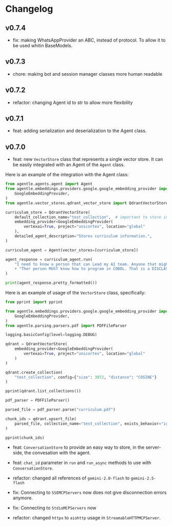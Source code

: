 # Changelog

## v0.7.4
- fix: making WhatsAppProvider an ABC, instead of protocol. To allow it to be used whitin BaseModels.

## v0.7.3
- chore: making bot and session manager classes more human readable

## v0.7.2
- refactor: changing Agent id to str to allow more flexibility

## v0.7.1
- feat: adding serialization and deserialization to the Agent class.

## v0.7.0

- feat: new `VectorStore` class that represents a single vector store. It can be easily integrated with an Agent of the `Agent` class.

Here is an example of the integration with the Agent class:
```py
from agentle.agents.agent import Agent
from agentle.embeddings.providers.google.google_embedding_provider import (
    GoogleEmbeddingProvider,
)
from agentle.vector_stores.qdrant_vector_store import QdrantVectorStore

curriculum_store = QdrantVectorStore(
    default_collection_name="test_collection",  # important to store in state because the Agent will not know which collection to search.
    embedding_provider=GoogleEmbeddingProvider(
        vertexai=True, project="unicortex", location="global"
    ),
    detailed_agent_description="Stores curriculum information.",
)

curriculum_agent = Agent(vector_stores=[curriculum_store])

agent_response = curriculum_agent.run(
    "I need to know a person that can Lead my AI team. Anyone that might help us?"
    + "Ther person MUST know how to program in COBOL. That is a DISCLASSIFYING requirement."
)

print(agent_response.pretty_formatted())
```

Here is an example of usage of the `VectorStore` class, specifically:
```py
from pprint import pprint

from agentle.embeddings.providers.google.google_embedding_provider import (
    GoogleEmbeddingProvider,
)
from agentle.parsing.parsers.pdf import PDFFileParser

logging.basicConfig(level=logging.DEBUG)

qdrant = QdrantVectorStore(
    embedding_provider=GoogleEmbeddingProvider(
        vertexai=True, project="unicortex", location="global"
    )
)

qdrant.create_collection(
    "test_collection", config={"size": 3072, "distance": "COSINE"}
)

pprint(qdrant.list_collections())

pdf_parser = PDFFileParser()

parsed_file = pdf_parser.parse("curriculum.pdf")

chunk_ids = qdrant.upsert_file(
    parsed_file, collection_name="test_collection", exists_behavior="ignore"
)

pprint(chunk_ids)
```

- feat: `ConversationStore` to provide an easy way to store, in the server-side, the convesation with the agent.

- feat: `chat_id` parameter in `run` and `run_async` methods to use with `ConversationStore`.

- refactor: changed all references of `gemini-2.0-flash` to `gemini-2.5-flash`

- fix: Connecting to `SSEMCPServers` now does not give disconnection errors anymore.

- fix: Connecting to `StdioMCPServers` now 

- refactor: changed `httpx` to `aiohttp` usage in `StreamableHTTPMCPServer`.
